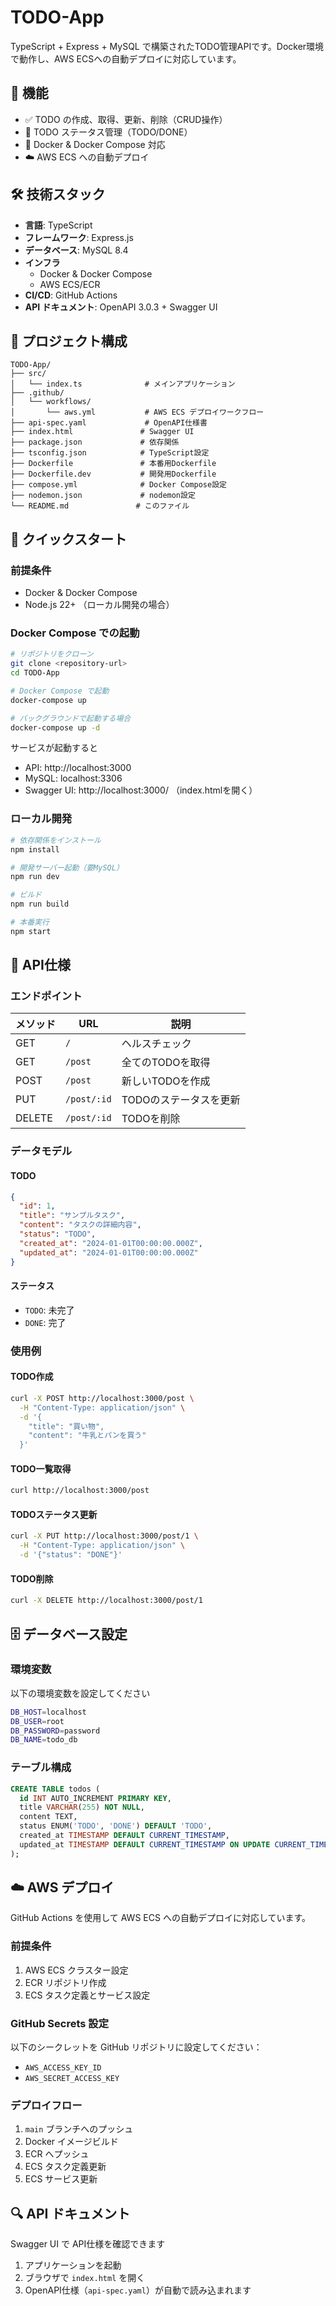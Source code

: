 # TODO-App

TypeScript + Express + MySQL で構築されたTODO管理APIです。Docker環境で動作し、AWS ECSへの自動デプロイに対応しています。

## 🚀 機能

- ✅ TODO の作成、取得、更新、削除（CRUD操作）
- 📝 TODO ステータス管理（TODO/DONE）
- 🐳 Docker & Docker Compose 対応
- ☁️ AWS ECS への自動デプロイ

## 🛠 技術スタック

- **言語**: TypeScript
- **フレームワーク**: Express.js
- **データベース**: MySQL 8.4
- **インフラ**
  - Docker & Docker Compose
  - AWS ECS/ECR
- **CI/CD**: GitHub Actions
- **API ドキュメント**: OpenAPI 3.0.3 + Swagger UI

## 📁 プロジェクト構成

```
TODO-App/
├── src/
│   └── index.ts              # メインアプリケーション
├── .github/
│   └── workflows/
│       └── aws.yml           # AWS ECS デプロイワークフロー
├── api-spec.yaml             # OpenAPI仕様書
├── index.html               # Swagger UI
├── package.json             # 依存関係
├── tsconfig.json            # TypeScript設定
├── Dockerfile               # 本番用Dockerfile
├── Dockerfile.dev           # 開発用Dockerfile
├── compose.yml              # Docker Compose設定
├── nodemon.json             # nodemon設定
└── README.md               # このファイル
```

## 🚀 クイックスタート

### 前提条件

- Docker & Docker Compose
- Node.js 22+ （ローカル開発の場合）

### Docker Compose での起動

```bash
# リポジトリをクローン
git clone <repository-url>
cd TODO-App

# Docker Compose で起動
docker-compose up

# バックグラウンドで起動する場合
docker-compose up -d
```

サービスが起動すると
- API: http://localhost:3000
- MySQL: localhost:3306
- Swagger UI: http://localhost:3000/ （index.htmlを開く）

### ローカル開発

```bash
# 依存関係をインストール
npm install

# 開発サーバー起動（要MySQL）
npm run dev

# ビルド
npm run build

# 本番実行
npm start
```

## 📖 API仕様

### エンドポイント

| メソッド | URL | 説明 |
|---------|-----|------|
| GET | `/` | ヘルスチェック |
| GET | `/post` | 全てのTODOを取得 |
| POST | `/post` | 新しいTODOを作成 |
| PUT | `/post/:id` | TODOのステータスを更新 |
| DELETE | `/post/:id` | TODOを削除 |

### データモデル

#### TODO

```json
{
  "id": 1,
  "title": "サンプルタスク",
  "content": "タスクの詳細内容",
  "status": "TODO",
  "created_at": "2024-01-01T00:00:00.000Z",
  "updated_at": "2024-01-01T00:00:00.000Z"
}
```

#### ステータス

- `TODO`: 未完了
- `DONE`: 完了

### 使用例

#### TODO作成

```bash
curl -X POST http://localhost:3000/post \
  -H "Content-Type: application/json" \
  -d '{
    "title": "買い物",
    "content": "牛乳とパンを買う"
  }'
```

#### TODO一覧取得

```bash
curl http://localhost:3000/post
```

#### TODOステータス更新

```bash
curl -X PUT http://localhost:3000/post/1 \
  -H "Content-Type: application/json" \
  -d '{"status": "DONE"}'
```

#### TODO削除

```bash
curl -X DELETE http://localhost:3000/post/1
```

## 🗄 データベース設定

### 環境変数

以下の環境変数を設定してください

```bash
DB_HOST=localhost
DB_USER=root
DB_PASSWORD=password
DB_NAME=todo_db
```

### テーブル構成

```sql
CREATE TABLE todos (
  id INT AUTO_INCREMENT PRIMARY KEY,
  title VARCHAR(255) NOT NULL,
  content TEXT,
  status ENUM('TODO', 'DONE') DEFAULT 'TODO',
  created_at TIMESTAMP DEFAULT CURRENT_TIMESTAMP,
  updated_at TIMESTAMP DEFAULT CURRENT_TIMESTAMP ON UPDATE CURRENT_TIMESTAMP
);
```

## ☁️ AWS デプロイ

GitHub Actions を使用して AWS ECS への自動デプロイに対応しています。

### 前提条件

1. AWS ECS クラスター設定
2. ECR リポジトリ作成
3. ECS タスク定義とサービス設定

### GitHub Secrets 設定

以下のシークレットを GitHub リポジトリに設定してください：

- `AWS_ACCESS_KEY_ID`
- `AWS_SECRET_ACCESS_KEY`

### デプロイフロー

1. `main` ブランチへのプッシュ
2. Docker イメージビルド
3. ECR へプッシュ
4. ECS タスク定義更新
5. ECS サービス更新

## 🔍 API ドキュメント

Swagger UI で API仕様を確認できます

1. アプリケーションを起動
2. ブラウザで `index.html` を開く
3. OpenAPI仕様（`api-spec.yaml`）が自動で読み込まれます
